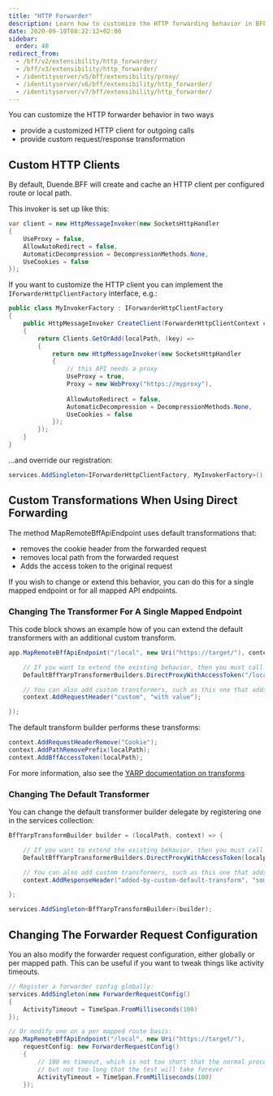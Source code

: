 ```yaml
---
title: "HTTP Forwarder"
description: Learn how to customize the HTTP forwarding behavior in BFF by providing custom HTTP clients and request/response transformations
date: 2020-09-10T08:22:12+02:00
sidebar:
  order: 40
redirect_from:
  - /bff/v2/extensibility/http_forwarder/
  - /bff/v3/extensibility/http_forwarder/
  - /identityserver/v5/bff/extensibility/proxy/
  - /identityserver/v6/bff/extensibility/http_forwarder/
  - /identityserver/v7/bff/extensibility/http_forwarder/
---
```


You can customize the HTTP forwarder behavior in two ways

* provide a customized HTTP client for outgoing calls
* provide custom request/response transformation

## Custom HTTP Clients

By default, Duende.BFF will create and cache an HTTP client per configured route or local path.

This invoker is set up like this:

```csharp
var client = new HttpMessageInvoker(new SocketsHttpHandler
{
    UseProxy = false,
    AllowAutoRedirect = false,
    AutomaticDecompression = DecompressionMethods.None,
    UseCookies = false
});
```

If you want to customize the HTTP client you can implement the `IForwarderHttpClientFactory` interface, e.g.:

```cs
public class MyInvokerFactory : IForwarderHttpClientFactory
{
    public HttpMessageInvoker CreateClient(ForwarderHttpClientContext context)
    {
        return Clients.GetOrAdd(localPath, (key) =>
        {
            return new HttpMessageInvoker(new SocketsHttpHandler
            {
                // this API needs a proxy
                UseProxy = true,
                Proxy = new WebProxy("https://myproxy"),
                
                AllowAutoRedirect = false,
                AutomaticDecompression = DecompressionMethods.None,
                UseCookies = false
            });
        });
    }
}
```

...and override our registration:

```cs
services.AddSingleton<IForwarderHttpClientFactory, MyInvokerFactory>();
```

## Custom Transformations When Using Direct Forwarding

The method MapRemoteBffApiEndpoint uses default transformations that:
* removes the cookie header from the forwarded request
* removes local path from the forwarded request
* Adds the access token to the original request

If you wish to change or extend this behavior, you can do this for a single mapped endpoint
or for all mapped API endpoints. 

### Changing The Transformer For A Single Mapped Endpoint

This code block shows an example how of you can extend the default transformers with an additional custom
transform. 

```csharp
app.MapRemoteBffApiEndpoint("/local", new Uri("https://target/"), context => {

    // If you want to extend the existing behavior, then you must call the default builder:
    DefaultBffYarpTransformerBuilders.DirectProxyWithAccessToken("/local", context);

    // You can also add custom transformers, such as this one that adds an additional header
    context.AddRequestHeader("custom", "with value");

});
```

The default transform builder performs these transforms:

```csharp
context.AddRequestHeaderRemove("Cookie");
context.AddPathRemovePrefix(localPath);
context.AddBffAccessToken(localPath);
```

For more information, also see the [YARP documentation on transforms](https://learn.microsoft.com/en-us/aspnet/core/fundamentals/servers/yarp/transforms?view=aspnetcore-9.0)

### Changing The Default Transformer

You can change the default transformer builder delegate by registering one in the services collection:

```csharp
BffYarpTransformBuilder builder = (localPath, context) => {

    // If you want to extend the existing behavior, then you must call the default builder:
    DefaultBffYarpTransformerBuilders.DirectProxyWithAccessToken(localpath, context);

    // You can also add custom transformers, such as this one that adds an additional header
    context.AddResponseHeader("added-by-custom-default-transform", "some-value");

};

services.AddSingleton<BffYarpTransformBuilder>(builder);
```

## Changing The Forwarder Request Configuration

You an also modify the forwarder request configuration, either globally or per mapped path.
This can be useful if you want to tweak things like activity timeouts. 

```csharp
// Register a forwarder config globally: 
services.AddSingleton(new ForwarderRequestConfig()
{
    ActivityTimeout = TimeSpan.FromMilliseconds(100)
});

// Or modify one on a per mapped route basis:
app.MapRemoteBffApiEndpoint("/local", new Uri("https://target/"),
    requestConfig: new ForwarderRequestConfig()
    {
        // 100 ms timeout, which is not too short that the normal process might fail,
        // but not too long that the test will take forever
        ActivityTimeout = TimeSpan.FromMilliseconds(100)
    });
```



